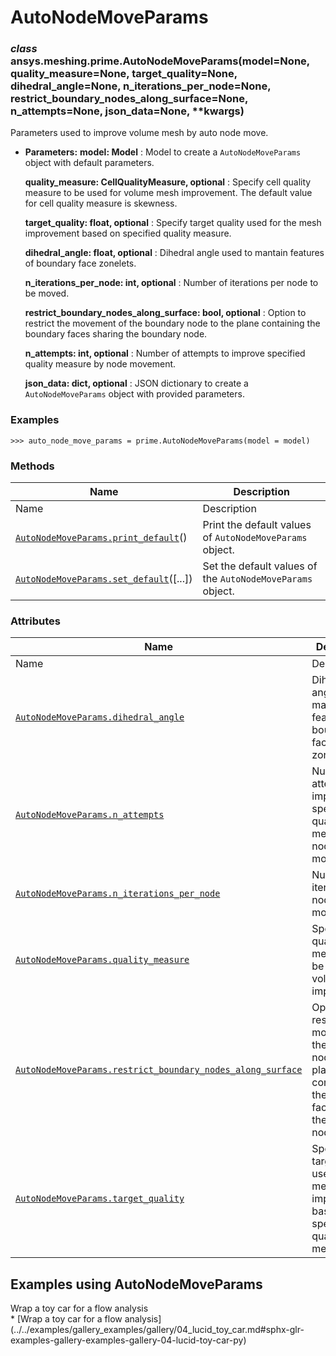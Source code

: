 # AutoNodeMoveParams

<a id="ansys.meshing.prime.AutoNodeMoveParams"></a>

### *class* ansys.meshing.prime.AutoNodeMoveParams(model=None, quality_measure=None, target_quality=None, dihedral_angle=None, n_iterations_per_node=None, restrict_boundary_nodes_along_surface=None, n_attempts=None, json_data=None, \*\*kwargs)

Parameters used to improve volume mesh by auto node move.

* **Parameters:**
  **model: Model**
  : Model to create a `AutoNodeMoveParams` object with default parameters.

  **quality_measure: CellQualityMeasure, optional**
  : Specify cell quality measure to be used for volume mesh improvement. The default value for cell quality measure is skewness.

  **target_quality: float, optional**
  : Specify target quality used for the mesh improvement based on specified quality measure.

  **dihedral_angle: float, optional**
  : Dihedral angle used to mantain features of boundary face zonelets.

  **n_iterations_per_node: int, optional**
  : Number of iterations per node to be moved.

  **restrict_boundary_nodes_along_surface: bool, optional**
  : Option to restrict the movement of the boundary node to the plane containing the boundary faces sharing the boundary node.

  **n_attempts: int, optional**
  : Number of attempts to improve specified quality measure by node movement.

  **json_data: dict, optional**
  : JSON dictionary to create a `AutoNodeMoveParams` object with provided parameters.

### Examples

```pycon
>>> auto_node_move_params = prime.AutoNodeMoveParams(model = model)
```

<!-- !! processed by numpydoc !! -->

### Methods

| Name | Description |
|--------------------------------------------------------------------------------------------------------------------------------------------------------|------------------------------------------------------------|
| Name | Description |
| [`AutoNodeMoveParams.print_default`](ansys.meshing.prime.AutoNodeMoveParams.print_default.md#ansys.meshing.prime.AutoNodeMoveParams.print_default)()   | Print the default values of `AutoNodeMoveParams` object.   |
| [`AutoNodeMoveParams.set_default`](ansys.meshing.prime.AutoNodeMoveParams.set_default.md#ansys.meshing.prime.AutoNodeMoveParams.set_default)([...])    | Set the default values of the `AutoNodeMoveParams` object. |

### Attributes

| Name | Description |
|----------------------------------------------------------------------------------------------------------------------------------------------------------------------------------------------------------------------------|----------------------------------------------------------------------------------------------------------------------------|
| Name | Description |
| [`AutoNodeMoveParams.dihedral_angle`](ansys.meshing.prime.AutoNodeMoveParams.dihedral_angle.md#ansys.meshing.prime.AutoNodeMoveParams.dihedral_angle)                                                                      | Dihedral angle used to mantain features of boundary face zonelets.                                                         |
| [`AutoNodeMoveParams.n_attempts`](ansys.meshing.prime.AutoNodeMoveParams.n_attempts.md#ansys.meshing.prime.AutoNodeMoveParams.n_attempts)                                                                                  | Number of attempts to improve specified quality measure by node movement.                                                  |
| [`AutoNodeMoveParams.n_iterations_per_node`](ansys.meshing.prime.AutoNodeMoveParams.n_iterations_per_node.md#ansys.meshing.prime.AutoNodeMoveParams.n_iterations_per_node)                                                 | Number of iterations per node to be moved.                                                                                 |
| [`AutoNodeMoveParams.quality_measure`](ansys.meshing.prime.AutoNodeMoveParams.quality_measure.md#ansys.meshing.prime.AutoNodeMoveParams.quality_measure)                                                                   | Specify cell quality measure to be used for volume mesh improvement.                                                       |
| [`AutoNodeMoveParams.restrict_boundary_nodes_along_surface`](ansys.meshing.prime.AutoNodeMoveParams.restrict_boundary_nodes_along_surface.md#ansys.meshing.prime.AutoNodeMoveParams.restrict_boundary_nodes_along_surface) | Option to restrict the movement of the boundary node to the plane containing the boundary faces sharing the boundary node. |
| [`AutoNodeMoveParams.target_quality`](ansys.meshing.prime.AutoNodeMoveParams.target_quality.md#ansys.meshing.prime.AutoNodeMoveParams.target_quality)                                                                      | Specify target quality used for the mesh improvement based on specified quality measure.                                   |

<a id="examples-using-autonodemoveparams"></a>

## Examples using AutoNodeMoveParams

<div class="sphx-glr-thumbnails">
<!-- thumbnail-parent-div-open --><div class="sphx-glr-thumbcontainer" tooltip="Summary: This example demonstrates how to wrap a toy car for a flow analysis.">  <div class="sphx-glr-thumbnail-title">Wrap a toy car for a flow analysis</div>
</div>
* [Wrap a toy car for a flow analysis](../../examples/gallery_examples/gallery/04_lucid_toy_car.md#sphx-glr-examples-gallery-examples-gallery-04-lucid-toy-car-py)

<!-- thumbnail-parent-div-close --></div>
<!-- vale on -->
